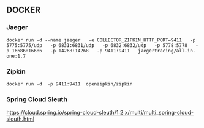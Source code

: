 ## DOCKER

### Jaeger

```docker run -d --name jaeger   -e COLLECTOR_ZIPKIN_HTTP_PORT=9411   -p 5775:5775/udp   -p 6831:6831/udp   -p 6832:6832/udp   -p 5778:5778   -p 16686:16686   -p 14268:14268   -p 9411:9411   jaegertracing/all-in-one:1.7```

### Zipkin

```docker run -d  -p 9411:9411  openzipkin/zipkin ```

### Spring Cloud Sleuth

https://cloud.spring.io/spring-cloud-sleuth/1.2.x/multi/multi_spring-cloud-sleuth.html
